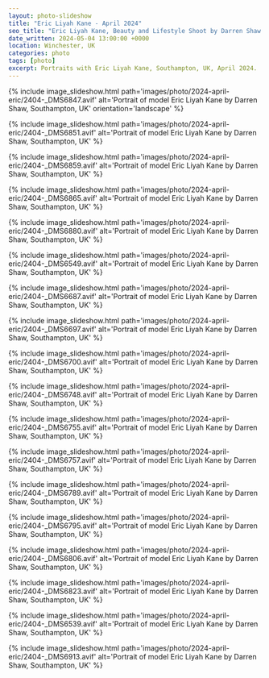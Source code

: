 ```yaml
---
layout: photo-slideshow
title: "Eric Liyah Kane - April 2024"
seo_title: "Eric Liyah Kane, Beauty and Lifestyle Shoot by Darren Shaw | Southampton, UK"
date_written: 2024-05-04 13:00:00 +0000
location: Winchester, UK
categories: photo
tags: [photo]
excerpt: Portraits with Eric Liyah Kane, Southampton, UK, April 2024.
---
```

{% include image_slideshow.html path='images/photo/2024-april-eric/2404-_DMS6847.avif' alt='Portrait of model Eric Liyah Kane by Darren Shaw, Southampton, UK' orientation='landscape' %}

{% include image_slideshow.html path='images/photo/2024-april-eric/2404-_DMS6851.avif' alt='Portrait of model Eric Liyah Kane by Darren Shaw, Southampton, UK' %}

{% include image_slideshow.html path='images/photo/2024-april-eric/2404-_DMS6859.avif' alt='Portrait of model Eric Liyah Kane by Darren Shaw, Southampton, UK' %}

{% include image_slideshow.html path='images/photo/2024-april-eric/2404-_DMS6865.avif' alt='Portrait of model Eric Liyah Kane by Darren Shaw, Southampton, UK' %}

{% include image_slideshow.html path='images/photo/2024-april-eric/2404-_DMS6880.avif' alt='Portrait of model Eric Liyah Kane by Darren Shaw, Southampton, UK' %}

{% include image_slideshow.html path='images/photo/2024-april-eric/2404-_DMS6549.avif' alt='Portrait of model Eric Liyah Kane by Darren Shaw, Southampton, UK' %}

{% include image_slideshow.html path='images/photo/2024-april-eric/2404-_DMS6687.avif' alt='Portrait of model Eric Liyah Kane by Darren Shaw, Southampton, UK' %}

{% include image_slideshow.html path='images/photo/2024-april-eric/2404-_DMS6697.avif' alt='Portrait of model Eric Liyah Kane by Darren Shaw, Southampton, UK' %}

{% include image_slideshow.html path='images/photo/2024-april-eric/2404-_DMS6700.avif' alt='Portrait of model Eric Liyah Kane by Darren Shaw, Southampton, UK' %}
    
{% include image_slideshow.html path='images/photo/2024-april-eric/2404-_DMS6748.avif' alt='Portrait of model Eric Liyah Kane by Darren Shaw, Southampton, UK' %}

{% include image_slideshow.html path='images/photo/2024-april-eric/2404-_DMS6755.avif' alt='Portrait of model Eric Liyah Kane by Darren Shaw, Southampton, UK' %}

{% include image_slideshow.html path='images/photo/2024-april-eric/2404-_DMS6757.avif' alt='Portrait of model Eric Liyah Kane by Darren Shaw, Southampton, UK' %}

{% include image_slideshow.html path='images/photo/2024-april-eric/2404-_DMS6789.avif' alt='Portrait of model Eric Liyah Kane by Darren Shaw, Southampton, UK' %}

{% include image_slideshow.html path='images/photo/2024-april-eric/2404-_DMS6795.avif' alt='Portrait of model Eric Liyah Kane by Darren Shaw, Southampton, UK' %}

{% include image_slideshow.html path='images/photo/2024-april-eric/2404-_DMS6806.avif' alt='Portrait of model Eric Liyah Kane by Darren Shaw, Southampton, UK' %}

{% include image_slideshow.html path='images/photo/2024-april-eric/2404-_DMS6823.avif' alt='Portrait of model Eric Liyah Kane by Darren Shaw, Southampton, UK' %}

{% include image_slideshow.html path='images/photo/2024-april-eric/2404-_DMS6539.avif' alt='Portrait of model Eric Liyah Kane by Darren Shaw, Southampton, UK' %}

{% include image_slideshow.html path='images/photo/2024-april-eric/2404-_DMS6913.avif' alt='Portrait of model Eric Liyah Kane by Darren Shaw, Southampton, UK' %}